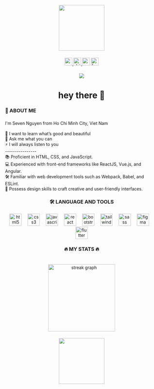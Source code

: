 <div align="center">
  <img height="150" src="https://lh3.googleusercontent.com/u/0/drive-viewer/AKGpihbKK8p51w7Y4AFV63tYfGrg2GJcDjj3367mZ10cdC5MJ_v1yBFrEwhWi753t4bAfv1u4O1KZURqTYwtfCMhThXo-DDaYg=w1859-h946"  />
</div>

###

<div align="center">
  <a href="https://www.youtube.com/@KaitoNTB/" target="_blank">
    <img src="https://img.shields.io/static/v1?message=Youtube&logo=youtube&label=&color=FF0000&logoColor=white&labelColor=&style=for-the-badge" height="25" alt="youtube logo"  />
  </a>
  <a href="https://dribbble.com/sevenbinh7" target="_blank">
    <img src="https://img.shields.io/static/v1?message=Dribbble&logo=dribbble&label=&color=EA4C89&logoColor=white&labelColor=&style=for-the-badge" height="25" alt="dribbble logo"  />
  </a>
  <img src="https://img.shields.io/static/v1?message=Gmail&logo=gmail&label=&color=D14836&logoColor=white&labelColor=&style=for-the-badge" height="25" alt="gmail logo"  />
  <a href="https://www.facebook.com/kaitontb/" target="_blank">
    <img src="https://img.shields.io/static/v1?message=Facebook&logo=facebook&label=&color=1877F2&logoColor=white&labelColor=&style=for-the-badge" height="25" alt="facebook logo"  />
  </a>
</div>

###

<div align="center">
  <img src="https://visitor-badge.laobi.icu/badge?page_id=7binh.7binh&"  />
</div>

###

<h1 align="center">hey there 👋</h1>

###

<h3 align="left">💫 ABOUT ME</h3>

###
  <p align="left">I'm Seven Nguyen from Ho Chi Minh City, Viet Nam<br><br>🌱 I want to learn what’s good and beautiful<br>💬 Ask me what you can<br>⚡ I will always listen to you<br>----------------<br>📚 Proficient in HTML, CSS, and JavaScript.<br>💻 Experienced with front-end frameworks like ReactJS, Vue.js, and Angular.<br>🛠️ Familiar with web development tools such as Webpack, Babel, and ESLint.<br>🎨 Possess design skills to craft creative and user-friendly interfaces.</p>

###

<p align="left"></p>

###

<h3 align="center">🛠 LANGUAGE AND TOOLS</h3>

###

<div align="center">
  <img src="https://skillicons.dev/icons?i=html" height="40" alt="html5 logo"  />
  <img width="12" />
  <img src="https://skillicons.dev/icons?i=css" height="40" alt="css3 logo"  />
  <img width="12" />
  <img src="https://skillicons.dev/icons?i=js" height="40" alt="javascript logo"  />
  <img width="12" />
  <img src="https://skillicons.dev/icons?i=react" height="40" alt="react logo"  />
  <img width="12" />
  <img src="https://skillicons.dev/icons?i=bootstrap" height="40" alt="bootstrap logo"  />
  <img width="12" />
  <img src="https://skillicons.dev/icons?i=tailwind" height="40" alt="tailwindcss logo"  />
  <img width="12" />
  <img src="https://skillicons.dev/icons?i=sass" height="40" alt="sass logo"  />
  <img width="12" />
  <img src="https://skillicons.dev/icons?i=figma" height="40" alt="figma logo"  />
  <img width="12" />
  <img src="https://skillicons.dev/icons?i=flutter" height="40" alt="flutter logo"  />
</div>

###

<h3 align="center">🔥   MY STATS 🔥</h3>

###

<br clear="both">

<div align="center">
  <img src="https://streak-stats.demolab.com?user=7binh&locale=en&mode=daily&theme=cobalt&hide_border=true&border_radius=5&order=3" height="220" alt="streak graph"  />
</div>

###

<div align="center">
  <img height="150" src="https://lh3.googleusercontent.com/u/0/drive-viewer/AKGpihZ9Wj1nMHBwGjvEHF2odENsxAwOofdTUZ94z-Q6_cJp2qLYIgc6oohw3LE4FB5MAqEYsjUET4AYB2GgwnBQ1xTb7nq9-g=w1859-h946"  />
</div>

###
